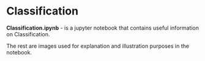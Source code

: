 # Classification

**Classification.ipynb** - is a jupyter notebook that contains useful information on Classification.

The rest are images used for explanation and illustration purposes in the notebook.